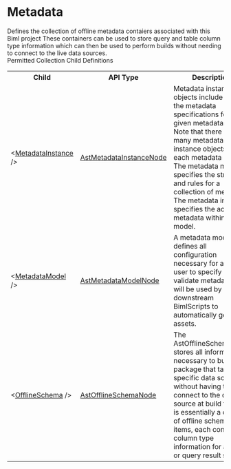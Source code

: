 # Metadata

<div class="LanguageSummary"><div class ="SummaryItem">Defines the collection of offline metadata contaiers associated with this Biml project  These containers can be used to store query and table column type information which can then be used to perform builds without needing to connect to the live data sources.</div></div><div class="SchemaBindingGroup"><div class="SchemaBindingGroupHeader">Permitted Collection Child Definitions</div><table id="SchemaBindingList" class="SchemaBindingList"><tbody><tr><th class="SchemaBindingNameColumnHeader">Child</th><th class="SchemaBindingTypeColumnHeader">API Type</th><th class="SchemaBindingSummaryColumnHeader">Description</th></tr><tr class="cd0"><td class="SchemaBindingName"><span class="punc">&lt;</span><a href=Varigence.Languages.Biml.Metadata.AstMetadataInstanceNode.html">MetadataInstance</a><span class="punc"> /&gt;</span></td><td class="SchemaBindingType"><a href="../api-reference/Varigence.Languages.Biml.Metadata.AstMetadataInstanceNode.html">AstMetadataInstanceNode</a></td><td class="SchemaBindingSummary">Metadata instance objects include all of the metadata specifications for a given metadata model.  Note that there may be many metadata instance objects for each metadata model.  The metadata model specifies the structure and rules for a collection of metadata.  The metadata instance specifies the actual metadata within that model.</td></tr><tr class="cd1"><td class="SchemaBindingName"><span class="punc">&lt;</span><a href=Varigence.Languages.Biml.Metadata.AstMetadataModelNode.html">MetadataModel</a><span class="punc"> /&gt;</span></td><td class="SchemaBindingType"><a href="../api-reference/Varigence.Languages.Biml.Metadata.AstMetadataModelNode.html">AstMetadataModelNode</a></td><td class="SchemaBindingSummary">A metadata model defines all configuration necessary for an end-user to specify and validate metadata that will be used by downstream BimlScripts to automatically generate assets.</td></tr><tr class="cd0"><td class="SchemaBindingName"><span class="punc">&lt;</span><a href=Varigence.Languages.Biml.Metadata.AstOfflineSchemaNode.html">OfflineSchema</a><span class="punc"> /&gt;</span></td><td class="SchemaBindingType"><a href="../api-reference/Varigence.Languages.Biml.Metadata.AstOfflineSchemaNode.html">AstOfflineSchemaNode</a></td><td class="SchemaBindingSummary">The AstOfflineSchemaNode stores all information necessary to build a package that targets a specific data source without having to connect to the data source at build time.  It is essentially a cache of offline schema items, each containing column type information for a table or query result set.</td></tr></tbody></table></div>